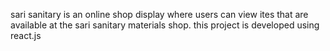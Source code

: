 sari sanitary is an online shop display where users can view ites that are available at the sari sanitary materials shop. this project is developed using react.js
